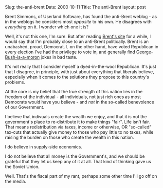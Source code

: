 Slug: the-anti-brent
Date: 2000-10-11
Title: The anti-Brent
layout: post

Brent Simmons, of Userland Software, has found the anti-Brent weblog - as in the weblogs he considers most <i>opposite</i> to his own. He disagrees with <i>everything</i> on it. I wonder which one it is?

Well, it&#39;s not this one, I&#39;m sure. But after reading <a href="http://www.inessential.com">Brent&#39;s site</a> for a while, I would say that I&#39;m probably close to an anti-Brent politically. Brent is an unabashed, proud, Democrat. I, on the other hand, have voted Republican in every election I&#39;ve had the privilege to vote in, and generally find <a href="http://www.gwbushsucks.com/">George-Bush-is-a-moron</a> jokes in bad taste.

It&#39;s not really that I consider myself a dyed-in-the-wool Republican. It&#39;s just that I disagree, in principle, with just about everything that liberals believe, especially when it comes to the solutions they propose to this country&#39;s problems.

At the core is my belief that the true strength of this nation lies in the freedom of the individual - all individuals, not just rich ones as most Democrats would have you believe - and *not* in the so-called benevolence of our Government.

I believe that indivuals create the wealth we enjoy, and that it is not the government&#39;s place to re-distribute it to make things &quot;fair&quot;. Life isn&#39;t fair. That means redistribution via taxes, income or otherwise, OR &quot;so-called&quot; tax-cuts that actually give money to those who pay little to no taxes, while raising the burden on those who create the wealth in this nation.

I do believe in supply-side economics.

I do not believe that all money is the Government&#39;s, and we should be grateful that they let us keep any of it at all. That kind of thinking gave us the Soviet Union.

Well. That&#39;s the fiscal part of my rant, perhaps some other time I&#39;ll go off on the media.
